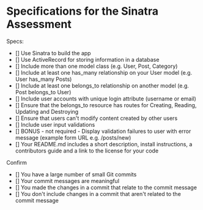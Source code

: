 # Specifications for the Sinatra Assessment

Specs:
- [] Use Sinatra to build the app
- [] Use ActiveRecord for storing information in a database
- [] Include more than one model class (e.g. User, Post, Category) 
- [] Include at least one has_many relationship on your User model (e.g. User has_many Posts)
- [] Include at least one belongs_to relationship on another model (e.g. Post belongs_to User)
- [] Include user accounts with unique login attribute (username or email)
- [] Ensure that the belongs_to resource has routes for Creating, Reading, Updating and Destroying
- [] Ensure that users can't modify content created by other users
- [] Include user input validations
- [] BONUS - not required - Display validation failures to user with error message (example form URL e.g. /posts/new)
- [] Your README.md includes a short description, install instructions, a contributors guide and a link to the license for your code

Confirm
- [] You have a large number of small Git commits 
- [] Your commit messages are meaningful
- [] You made the changes in a commit that relate to the commit message
- [] You don't include changes in a commit that aren't related to the commit message
